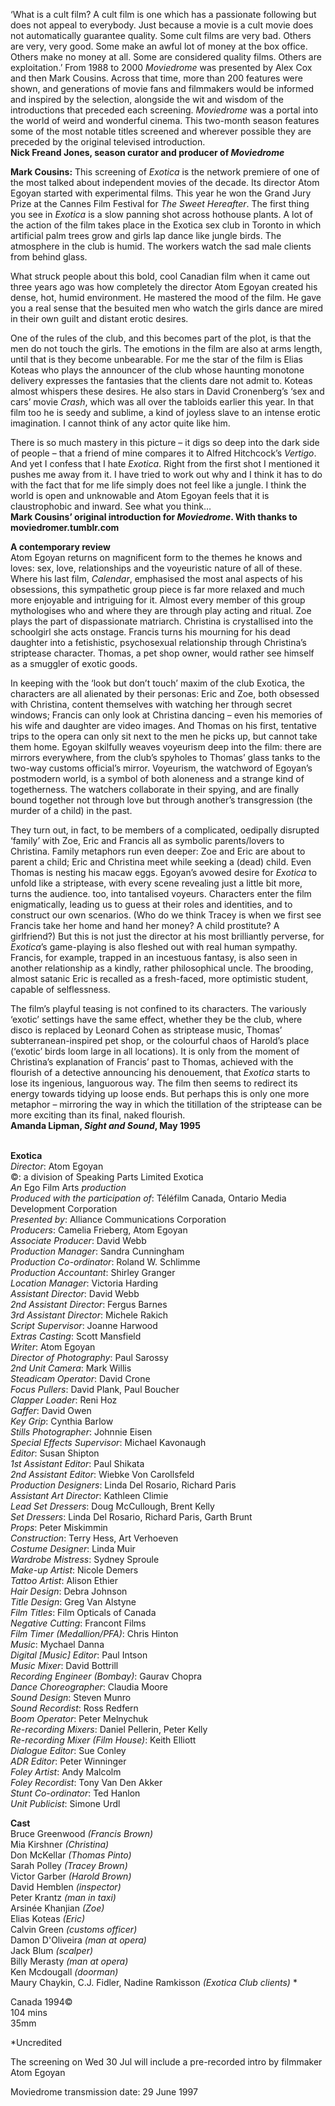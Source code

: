 
‘What is a cult film? A cult film is one which has a passionate following but does not appeal to everybody. Just because a movie is a cult movie does not automatically guarantee quality. Some cult films are very bad. Others are very, very good. Some make an awful lot of money at the box office. Others make no money at all. Some are considered quality films. Others are exploitation.’ From 1988 to 2000 _Moviedrome_ was presented by Alex Cox and then Mark Cousins. Across that time, more than 200 features were shown, and generations of movie fans and filmmakers would be informed and inspired by the selection, alongside the wit and wisdom of the introductions that preceded each screening. _Moviedrome_ was a portal into the world of weird and wonderful cinema. This two-month season features some of the most notable titles screened and wherever possible they are preceded by the original televised introduction.  
**Nick Freand Jones, season curator and producer  of _Moviedrome_**

**Mark Cousins:** This screening of _Exotica_ is the network premiere of one of the most talked about independent movies of the decade. Its director Atom Egoyan started with experimental films. This year he won the Grand Jury Prize at the Cannes Film Festival for _The Sweet Hereafter_. The first thing you see in _Exotica_ is a slow panning shot across hothouse plants. A lot of the action of the film takes place in the Exotica sex club in Toronto in which artificial palm trees grow and girls lap dance like jungle birds. The atmosphere in the club is humid. The workers watch the sad male clients from behind glass.

What struck people about this bold, cool Canadian film when it came out three years ago was how completely the director Atom Egoyan created his dense, hot, humid environment. He mastered the mood of the film. He gave you a real sense that the besuited men who watch the girls dance are mired in their own guilt and distant erotic desires.

One of the rules of the club, and this becomes part of the plot, is that the men do not touch the girls. The emotions in the film are also at arms length, until that is they become unbearable. For me the star of the film is Elias Koteas who plays the announcer of the club whose haunting monotone delivery expresses the fantasies that the clients dare not admit to. Koteas almost whispers these desires. He also stars in David Cronenberg’s ‘sex and cars’ movie _Crash_, which was all over the tabloids earlier this year. In that film too he is seedy and sublime, a kind of joyless slave to an intense erotic imagination. I cannot think of any actor quite like him.

There is so much mastery in this picture – it digs so deep into the dark side of people – that a friend of mine compares it to Alfred Hitchcock’s _Vertigo_. And yet I confess that I hate _Exotica_. Right from the first shot I mentioned it pushes me away from it. I have tried to work out why and I think it has to do with the fact that for me life simply does not feel like a jungle. I think the world is open and unknowable and Atom Egoyan feels that it is claustrophobic and inward. See what you think…  
**Mark Cousins’ original introduction for _Moviedrome_. With thanks to moviedromer.tumblr.com**

**A contemporary review**  
Atom Egoyan returns on magnificent form to the themes he knows and loves: sex, love, relationships and the voyeuristic nature of all of these. Where his last film, _Calendar_, emphasised the most anal aspects of his obsessions, this sympathetic group piece is far more relaxed and much more enjoyable and intriguing for it. Almost every member of this group mythologises who and where they are through play acting and ritual. Zoe plays the part of dispassionate matriarch. Christina is crystallised into the schoolgirl she acts onstage. Francis turns his mourning for his dead daughter into a fetishistic, psychosexual relationship through Christina’s striptease character. Thomas, a pet shop owner, would rather see himself as a smuggler of exotic goods.

In keeping with the ‘look but don’t touch’ maxim of the club Exotica, the characters are all alienated by their personas: Eric and Zoe, both obsessed with Christina, content themselves with watching her through secret windows; Francis can only look at Christina dancing – even his memories of his wife and daughter are video images. And Thomas on his first, tentative trips to the opera can only sit next to the men he picks up, but cannot take them home. Egoyan skilfully weaves voyeurism deep into the film: there are mirrors everywhere, from the club’s spyholes to Thomas’ glass tanks to the two-way customs official’s mirror. Voyeurism, the watchword of Egoyan’s postmodern world, is a symbol of both aloneness and a strange kind of togetherness. The watchers collaborate in their spying, and are finally bound together not through love but through another’s transgression (the murder of a child) in the past.

They turn out, in fact, to be members of a complicated, oedipally disrupted ‘family’ with Zoe, Eric and Francis all as symbolic parents/lovers to Christina. Family metaphors run even deeper: Zoe and Eric are about to parent a child; Eric and Christina meet while seeking a (dead) child. Even Thomas is nesting his macaw eggs. Egoyan’s avowed desire for _Exotica_ to unfold like a striptease, with every scene revealing just a little bit more, turns the audience. too, into tantalised voyeurs. Characters enter the film enigmatically, leading us to guess at their roles and identities, and to construct our own scenarios. (Who do we think Tracey is when we first see Francis take her home and hand her money? A child prostitute? A girlfriend?) But this is not just the director at his most brilliantly perverse, for _Exotica_’s game-playing is also fleshed out with real human sympathy. Francis, for example, trapped in an incestuous fantasy, is also seen in another relationship as a kindly, rather philosophical uncle. The brooding, almost satanic Eric is recalled as a fresh-faced, more optimistic student, capable of selflessness.

The film’s playful teasing is not confined to its characters. The variously ‘exotic’ settings have the same effect, whether they be the club, where disco is replaced by Leonard Cohen as striptease music, Thomas’ subterranean-inspired pet shop, or the colourful chaos of Harold’s place (‘exotic’ birds loom large in all locations). It is only from the moment of Christina’s explanation of Francis’ past to Thomas, achieved with the flourish of a detective announcing his denouement, that _Exotica_ starts to lose its ingenious, languorous way. The film then seems to redirect its energy towards tidying up loose ends. But perhaps this is only one more metaphor – mirroring the way in which the titillation of the striptease can be more exciting than its final, naked flourish.  
**Amanda Lipman, _Sight and Sound_, May 1995**
<br><br>

**Exotica**  
_Director_: Atom Egoyan  
©: a division of Speaking Parts Limited Exotica  
_An_ Ego Film Arts _production_  
_Produced with the participation of_: Téléfilm Canada, Ontario Media Development Corporation  
_Presented by_:  Alliance Communications Corporation  
_Producers_: Camelia Frieberg, Atom Egoyan  
_Associate Producer_: David Webb  
_Production Manager_: Sandra Cunningham  
_Production Co-ordinator_: Roland W. Schlimme  
_Production Accountant_: Shirley Granger  
_Location Manager_: Victoria Harding  
_Assistant Director_: David Webb  
_2nd Assistant Director_: Fergus Barnes  
_3rd Assistant Director_: Michele Rakich  
_Script Supervisor_: Joanne Harwood  
_Extras Casting_: Scott Mansfield  
_Writer_: Atom Egoyan  
_Director of Photography_: Paul Sarossy  
_2nd Unit Camera_: Mark Willis  
_Steadicam Operator_: David Crone  
_Focus Pullers_: David Plank, Paul Boucher  
_Clapper Loader_: Reni Hoz  
_Gaffer_: David Owen  
_Key Grip_: Cynthia Barlow  
_Stills Photographer_: Johnnie Eisen  
_Special Effects Supervisor_: Michael Kavonaugh  
_Editor_: Susan Shipton  
_1st Assistant Editor_: Paul Shikata  
_2nd Assistant Editor_: Wiebke Von Carollsfeld  
_Production Designers_: Linda Del Rosario,  Richard Paris  
_Assistant Art Director_: Kathleen Climie  
_Lead Set Dressers_: Doug McCullough, Brent Kelly  
_Set Dressers_: Linda Del Rosario, Richard Paris, Garth Brunt  
_Props_: Peter Miskimmin  
_Construction_: Terry Hess, Art Verhoeven  
_Costume Designer_: Linda Muir  
_Wardrobe Mistress_: Sydney Sproule  
_Make-up Artist_: Nicole Demers  
_Tattoo Artist_: Alison Ethier  
_Hair Design_: Debra Johnson  
_Title Design_: Greg Van Alstyne  
_Film Titles_: Film Opticals of Canada  
_Negative Cutting_: Francont Films  
_Film Timer (Medallion/PFA)_: Chris Hinton  
_Music_: Mychael Danna  
_Digital [Music] Editor_: Paul Intson  
_Music Mixer_: David Bottrill  
_Recording Engineer (Bombay)_: Gaurav Chopra  
_Dance Choreographer_: Claudia Moore  
_Sound Design_: Steven Munro  
_Sound Recordist_: Ross Redfern  
_Boom Operator_: Peter Melnychuk  
_Re-recording Mixers_: Daniel Pellerin, Peter Kelly  
_Re-recording Mixer (Film House)_: Keith Elliott  
_Dialogue Editor_: Sue Conley  
_ADR Editor_: Peter Winninger  
_Foley Artist_: Andy Malcolm  
_Foley Recordist_: Tony Van Den Akker  
_Stunt Co-ordinator_: Ted Hanlon  
_Unit Publicist_: Simone Urdl

**Cast**  
Bruce Greenwood _(Francis Brown)_  
Mia Kirshner _(Christina)_  
Don McKellar _(Thomas Pinto)_  
Sarah Polley _(Tracey Brown)_  
Victor Garber _(Harold Brown)_  
David Hemblen _(inspector)_  
Peter Krantz _(man in taxi)_  
Arsinée Khanjian _(Zoe)_  
Elias Koteas _(Eric)_  
Calvin Green _(customs officer)_  
Damon D'Oliveira _(man at opera)_  
Jack Blum _(scalper)_  
Billy Merasty _(man at opera)_  
Ken Mcdougall _(doorman)_  
Maury Chaykin, C.J. Fidler, Nadine Ramkisson _(Exotica Club clients)_ *

Canada 1994©  
104 mins  
35mm

*Uncredited

The screening on Wed 30 Jul will include a  pre-recorded intro by filmmaker Atom Egoyan

Moviedrome transmission date: 29 June 1997
<br><br>
<!--stackedit_data:
eyJoaXN0b3J5IjpbLTI1OTk5NjY5Ml19
-->